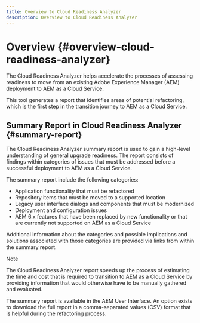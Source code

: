 ```yaml
---
title: Overview to Cloud Readiness Analyzer
description: Overview to Cloud Readiness Analyzer
---
```


# Overview {#overview-cloud-readiness-analyzer}

The Cloud Readiness Analyzer helps accelerate the processes of assessing readiness to move from an existing Adobe Experience Manager (AEM) deployment to AEM as a Cloud Service.
 
This tool generates a report that identifies areas of potential refactoring, which is the first step in the transition journey to AEM as a Cloud Service.

## Summary Report in Cloud Readiness Analyzer {#summary-report}

The Cloud Readiness Analyzer summary report is used to gain a high-level understanding of general upgrade readiness. The report consists of findings within categories of issues that must be addressed before a successful deployment to AEM as a Cloud Service. 

The summary report include the following categories:
 
* Application functionality that must be refactored
* Repository items that must be moved to a supported location
* Legacy user interface dialogs and components that must be modernized
* Deployment and configuration issues
* AEM 6.x features that have been replaced by new functionality or that are currently not supported on AEM as a Cloud Service
 
Additional information about the categories and possible implications and solutions associated with those categories are provided via links from within the summary report.
 
>[!NOTE]
>The Cloud Readiness Analyzer report speeds up the process of estimating the time and cost that is required to transition to AEM as a Cloud Service by providing information that would otherwise have to be manually gathered and evaluated.
 
The summary report is available in the AEM User Interface. An option exists to download the full report in a comma-separated values (CSV) format that is helpful during the refactoring process.